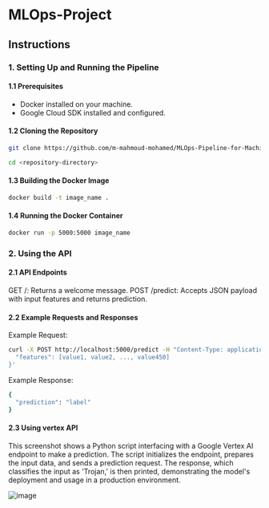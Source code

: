 # MLOps-Project

## Instructions

### 1. Setting Up and Running the Pipeline

#### 1.1 Prerequisites
- Docker installed on your machine.
- Google Cloud SDK installed and configured.

#### 1.2 Cloning the Repository
```bash
git clone https://github.com/m-mahmoud-mohamed/MLOps-Pipeline-for-Machine-Learning-Deployment.git
```
```bash
cd <repository-directory>
```

#### 1.3 Building the Docker Image

```bash
docker build -t image_name .
```

#### 1.4 Running the Docker Container

```bash
docker run -p 5000:5000 image_name
```
### 2. Using the API

#### 2.1 API Endpoints
GET /: Returns a welcome message.
POST /predict: Accepts JSON payload with input features and returns prediction.

#### 2.2 Example Requests and Responses

Example Request:

```bash
curl -X POST http://localhost:5000/predict -H "Content-Type: application/json" -d '{
  "features": [value1, value2, ..., value450]
}'
```

Example Response:

```bash
{
  "prediction": "label"
}
```

#### 2.3 Using vertex API

This screenshot shows a Python script interfacing with a Google Vertex AI endpoint to make a prediction. The script initializes the endpoint, prepares the input data, and sends a prediction request. The response, which classifies the input as 'Trojan,' is then printed, demonstrating the model's deployment and usage in a production environment.

![image](https://github.com/m-mahmoud-mohamed/MLOps-Project/assets/78882792/24144d80-b1e5-41ef-a9e0-78980f43db78)







